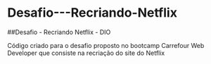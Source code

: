 # Desafio---Recriando-Netflix
##Desafio - Recriando Netflix - DIO

Código criado para o desafio proposto no bootcamp Carrefour Web Developer que consiste na recriação do site do Netflix

